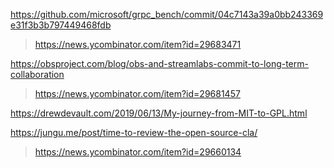 https://github.com/microsoft/grpc_bench/commit/04c7143a39a0bb243369e31f3b3b797449468fdb
> https://news.ycombinator.com/item?id=29683471

https://obsproject.com/blog/obs-and-streamlabs-commit-to-long-term-collaboration
> https://news.ycombinator.com/item?id=29681457

https://drewdevault.com/2019/06/13/My-journey-from-MIT-to-GPL.html

https://jungu.me/post/time-to-review-the-open-source-cla/
> https://news.ycombinator.com/item?id=29660134